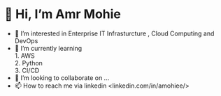 # 👋 Hi, I’m Amr Mohie
- 👀 I’m interested in Enterprise IT Infrasturcture , Cloud Computing and DevOps
- 🌱 I’m currently learning  
       1. AWS  
       2. Python  
       3. CI/CD  
- 💞️ I’m looking to collaborate on ...
- 📫 How to reach me  via linkedin <linkedin.com/in/amohiee/>

<!---
Amr-Mohie-eldeen/Amr-Mohie-eldeen is a ✨ special ✨ repository because its `README.md` (this file) appears on your GitHub profile.
You can click the Preview link to take a look at your changes.
--->
